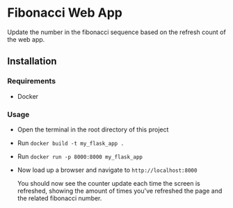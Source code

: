 # Fibonacci Web App

Update the number in the fibonacci sequence based on the refresh count of the web app.

## Installation

### Requirements

- Docker

### Usage

- Open the terminal in the root directory of this project
- Run `docker build -t my_flask_app .`
- Run `docker run -p 8000:8000 my_flask_app`
- Now load up a browser and navigate to `http://localhost:8000`

  You should now see the counter update each time the screen is refreshed, showing the amount of times you've refreshed the page and the related fibonacci number.
